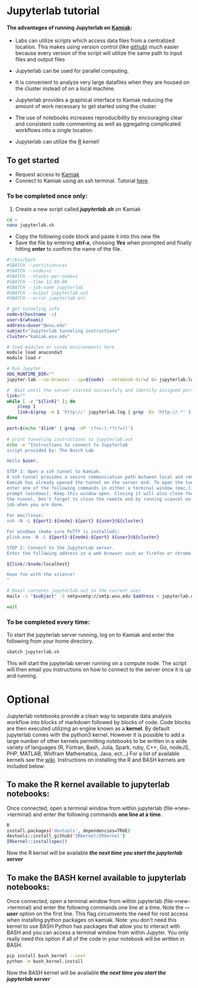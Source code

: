 
# Jupyterlab tutorial

#### The advantages of running Jupyterlab on [Kamiak](https://hpc.wsu.edu/users-guide/):
+ Labs can utilize scripts which access data files from a centralized location. This makes using version control (like [github](https://github.com/)) much easier because every version of the script will utilize the same path to input files and output files

+ Jupyterlab can be used for parallel computing.

+ It is convenient to analyze very large datafiles when they are housed on the cluster instead of on a local machine.

+ Jupyterlab provides a graphical interface to Kamiak reducing the amount of work necessary to get started using the cluster.

+ The use of notebooks increases reproducibility by encouraging clear and consistent code commenting as well as ggregating complicated workflows into a single location.

+ Jupyterlab can utilize the [R](https://www.datacamp.com/community/blog/jupyter-notebook-r) kernel!

## To get started
+ Request access to [Kamiak](https://hpc.wsu.edu/staff-contact-info/) 
+ Connect to Kamiak using an ssh terminal. Tutorial [here](https://hpc.wsu.edu/users-guide/terminal-ssh/).

### To be completed once only:
1. Create a new script called ***jupyterlab.sh*** on Kamiak


```bash
cd ~
nano jupyterlab.sh
```

+ Copy the following code block and paste it into this new file
+ Save the file by entering ***ctrl-x***, choosing ***Yes*** when prompted and finally hitting ***enter*** to confirm the name of the file.


```bash
#!/bin/bash
#SBATCH --partition=cas
#SBATCH --nodes=1
#SBATCH --ntasks-per-node=1
#SBATCH --time 12:00:00
#SBATCH --job-name jupyterlab
#SBATCH --output jupyterlab.out
#SBATCH --error jupyterlab.err

# get tunneling info
node=$(hostname -s)
user=$(whoami)
address=$user"@wsu.edu"
subject="Jupyterlab tunneling instructions"
cluster="kamiak.wsu.edu"

# load modules or conda environments here
module load anaconda3
module load r

# Run Jupyter
XDG_RUNTIME_DIR=""
jupyter-lab --no-browser --ip=${node} --notebook-dir=/ &> jupyterlab.log &

#  Wait until the server started successfuly and identify assigned port and security token
link=""
while [ -z "${link}" ]; do
    sleep 1
    link=$(grep -m 1 'http://' jupyterlab.log | grep -Eo 'http://.*' )
done

port=$(echo "$link" | grep -oP '(?<=:).*?(?=/)') 
    
# print tunneling instructions to jupyterlab.out
echo -e "Instructions to connect to Jupyterlab
script provided by: The Busch Lab

Hello $user,

STEP 1: Open a ssh tunnel to Kamiak. 
A ssh tunnel provides a secure communication path between local and remote computers.
Kamiak has already opened the tunnel on the server end. To open the tunnel on the local side 
enter one of the following commands in either a terminal window (mac,linux) or command 
prompt (windows). Keep this window open. Closing it will also close the local end of 
the tunnel. Don't forget to close the remote end by running scancel on the jupyterlab 
job when you are done.
 
For mac/linux:
ssh -N -L ${port}:${node}:${port} ${user}@${cluster}

For windows (make sure PuTTY is installed):
plink.exe -N -L ${port}:${node}:${port} ${user}@${cluster}

STEP 2: Connect to the JupyterLab server.
Enter the following address in a web browser such as firefox or chrome. 

${link//$node/localhost}

Have fun with the science!
"

# Email contents jupyterlab.out to the current user
mailx -s "$subject" -S smtp=smtp://smtp.wsu.edu $address < jupyterlab.out

wait
```

### To be completed every time: 
To start the jupyterlab server running, log on to Kamiak and enter the following from your home directory.


```bash
sbatch jupyterlab.sh
```

This will start the jupyterlab server running on a compute node. The script will then email you instructions on how to connect to the server once it is up and running.

# Optional
Jupyterlab notebooks provide a clean way to separate data analysis workflow into blocks of markdown followed by blocks of code. Code blocks are then executed utilizing an engine known as a **kernel**. By default jupyterlab comes with the python3 kernel. However it is possible to add a large number of other kernels permitting notebooks to be written in a wide variety of languages (R, Fortran, Bash, Julia, Spark, ruby, C++, Go, nodeJS, PHP, MATLAB, Wolfram Mathematica, Java, ect...) For a list of available kernels see the [wiki](https://github.com/jupyter/jupyter/wiki/Jupyter-kernels). Instructions on installing the R and BASH kernels are included below:

## To make the R kernel available to jupyterlab notebooks:
Once connected, open a terminal window from within jupyterlab (file->new->terminal) and enter the following commands **one line at a time**.


```bash
R
install.packages('devtools', dependencies=TRUE)
devtools::install_github('IRkernel/IRkernel')
IRkernel::installspec()
```

Now the R kernel will be available ***the next time you start the jupyterlab server***

## To make the BASH kernel available to jupyterlab notebooks:
Once connected, open a terminal window from within jupyterlab (file->new->terminal) and enter the following commands one line at a time. Note the ***--user*** option on the first line. This flag circumvents the need for root access when installing python packages on kamiak. Note: you don't need this kernel to use BASH Python has packages that allow you to interact with BASH and you can access a terminal window from within Jupyter. You only really need this option if all of the code in your notebook will be written in BASH.


```bash
pip install bash_kernel --user
python -m bash_kernel.install
```

Now the BASH kernel will be available ***the next time you start the jupyterlab server***
